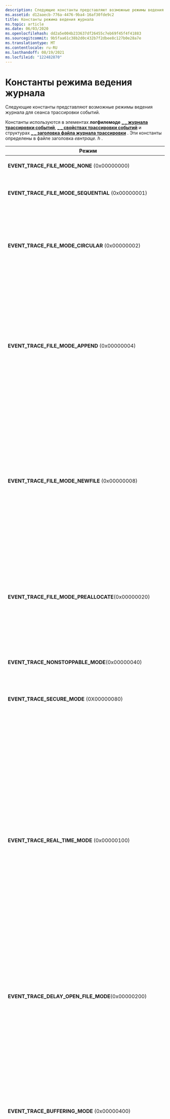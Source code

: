 ```yaml
---
description: Следующие константы представляют возможные режимы ведения журнала для сеанса трассировки событий.
ms.assetid: d12aaecb-776a-4476-9ba4-16af30fde9c2
title: Константы режима ведения журнала
ms.topic: article
ms.date: 06/03/2020
ms.openlocfilehash: dd2a5e004b233637df26455c7eb69f45f4f41883
ms.sourcegitcommit: 9b5faa61c38b2d0c432b7f2dbee8c127b0e28a7e
ms.translationtype: MT
ms.contentlocale: ru-RU
ms.lasthandoff: 08/19/2021
ms.locfileid: "122482870"
---
```

# <a name="logging-mode-constants"></a>Константы режима ведения журнала

Следующие константы представляют возможные режимы ведения журнала для сеанса трассировки событий.

Константы используются в элементах **логфилемоде** [**\_ \_ журнала трассировки событий**](/windows/win32/api/evntrace/ns-evntrace-event_trace_logfilea), [**\_ \_ свойствах трассировки событий**](/windows/win32/api/evntrace/ns-evntrace-event_trace_properties) и структурах [**\_ \_ заголовка файла журнала трассировки**](/windows/win32/api/evntrace/ns-evntrace-trace_logfile_header) . Эти константы определены в файле заголовка *евнтраце. h* .




| Режим | Описание | 
|------|-------------|
| <strong>EVENT_TRACE_FILE_MODE_NONE</strong> (0x00000000) | То же, что <strong>EVENT_TRACE_FILE_MODE_SEQUENTIAL</strong> без указанного максимального размера файла. | 
| <strong>EVENT_TRACE_FILE_MODE_SEQUENTIAL</strong> (0x00000001) | Последовательное запись событий в файл журнала; останавливается, когда файл достигает максимального размера. Не используйте с <strong>EVENT_TRACE_FILE_MODE_CIRCULAR</strong> или <strong>EVENT_TRACE_FILE_MODE_NEWFILE</strong>.<br /> | 
| <strong>EVENT_TRACE_FILE_MODE_CIRCULAR</strong> (0x00000002) | Записывает события в файл журнала. Когда файл достигает максимального размера, самые старые события заменяются входящими событиями. Обратите внимание, что содержимое циклического файла журнала может отображаться неупорядоченно на многопроцессорных компьютерах.<br /> Не используйте с <strong>EVENT_TRACE_FILE_MODE_APPEND</strong>, <strong>EVENT_TRACE_FILE_MODE_NEWFILE</strong>или <strong>EVENT_TRACE_FILE_MODE_SEQUENTIAL</strong>.<br /> | 
| <strong>EVENT_TRACE_FILE_MODE_APPEND</strong> (0x00000004) | Добавляет события в существующий последовательный файл журнала. Если файл не существует, он будет создан. Используйте только в том случае, если задано <a href="wnode-header.md"><strong>системное время</strong></a> для разрешения часов, в противном случае <a href="/windows/win32/api/evntrace/nf-evntrace-processtrace"><strong>процесстраце</strong></a> будет возвращать события с неправильными штампами времени. При использовании <strong>EVENT_TRACE_FILE_MODE_APPEND</strong>значения для <strong>bufferSize</strong>, <strong>NumberOfProcessors</strong>и <strong>клокктипе</strong> должны быть указаны явно и должны быть одинаковыми в средстве ведения журнала и в добавляемом файле.<br /> Не используйте с <strong>EVENT_TRACE_REAL_TIME_MODE</strong>, <strong>EVENT_TRACE_FILE_MODE_CIRCULAR</strong>, <strong>EVENT_TRACE_FILE_MODE_NEWFILE</strong>или <strong>EVENT_TRACE_PRIVATE_LOGGER_MODE</strong>.<br /><strong>Windows 2000:</strong> Это значение не поддерживается.<br /> | 
| <strong>EVENT_TRACE_FILE_MODE_NEWFILE</strong> (0x00000008) | Автоматически переключается на новый файл журнала, когда файл достигает максимального размера. Необходимо <strong></strong> задать элемент максимумфилесизе <a href="/windows/win32/api/evntrace/ns-evntrace-event_trace_properties"><strong>EVENT_TRACE_PROPERTIES</strong></a> . Указанное имя файла должно быть отформатированной строкой (например, строка содержит% d, например к:\тест%д.ЕТЛ). Каждый раз, когда создается новый файл, счетчик увеличивается и используется его значение, отформатированная строка обновляется, а результирующая строка используется в качестве имени файла.<br /> Этот параметр не разрешен для сеансов трассировки частных событий и не должен использоваться для сеансов ведения журнала ядра NT.<br /> Не используйте с <strong>EVENT_TRACE_FILE_MODE_CIRCULAR</strong>, <strong>EVENT_TRACE_FILE_MODE_APPEND</strong> или <strong>EVENT_TRACE_FILE_MODE_SEQUENTIAL</strong>.<br /><strong>Windows 2000:</strong> Это значение не поддерживается.<br /> | 
| <strong>EVENT_TRACE_FILE_MODE_PREALLOCATE</strong>(0x00000020) | Резервирует <a href="/windows/win32/api/evntrace/ns-evntrace-event_trace_properties"><strong>EVENT_TRACE_PROPERTIES. Максимумфилесизе</strong></a> байты места на диске для файла журнала заранее. Файл занимает все пространство во время ведения журнала для циклического и последовательного файлов журнала. При прерывании сеанса размер файла журнала уменьшается до необходимого размера. Необходимо задать <a href="/windows/win32/api/evntrace/ns-evntrace-event_trace_properties"><strong>EVENT_TRACE_PROPERTIES. Максимумфилесизе</strong></a>.<br /> Вы не можете использовать режим для сеансов трассировки закрытых событий.<br /><strong>Windows 2000:</strong> Это значение не поддерживается.<br /> | 
| <strong>EVENT_TRACE_NONSTOPPABLE_MODE</strong>(0x00000040) | Не удается остановить сеанс ведения журнала. этот режим поддерживается только авторегистратором. этот параметр поддерживается в Windows Vista и более поздних версиях.<br />. | 
| <strong>EVENT_TRACE_SECURE_MODE</strong> (0X00000080) | Позволяет ограничивать регистрацию событий в сеансе с помощью разрешения <a href="/windows/desktop/api/Evntcons/nf-evntcons-eventaccesscontrol"><strong>TRACELOG_LOG_EVENT</strong></a> . этот параметр поддерживается в Windows Vista и более поздних версиях.<br /> | 
| <strong>EVENT_TRACE_REAL_TIME_MODE</strong> (0x00000100) | Предоставляет события потребителям в режиме реального времени. События доставляются при очистке буферов, а не на момент записи события поставщиком. Не следует включать режим реального времени, если нет потребителей для использования событий, так как вызовы для журнала событий будут завершаться сбоем при заполнении буферов. до Windows Vista, если события не использовались, события были отклонены. не указывайте более одного потребителя в режиме реального времени в одном процессе на Windows XP орвиндовс Server 2003. Вместо этого один поток потребляет события и распределяет события среди других.<br /><strong>до Windows Vista:</strong> Не следует использовать режим реального времени, так как Поддерживаемая частота событий намного ниже, чем при чтении из файла журнала (события могут быть удалены). Кроме того, порядок событий не гарантируется на компьютерах с несколькими процессорами. Режим реального времени более подходит для событий низкого уровня трафика, типов уведомлений.<br /><br /> Этот режим можно сочетать с другими режимами файла журнала. Однако не используйте этот режим с EVENT_TRACE_PRIVATE_LOGGER_MODE. Обратите внимание, что при объединении этого режима с другими режимами файла журнала буферы будут сбрасываться каждую секунду, что приведет к записи в файл журнала частично заполненных буферов. Например, если вы используете буферы размером 64 КБ и скорость ведения журнала составляет 1 событие каждую секунду, служба запишет в файл журнала 64 КБ/с.<br /> | 
| <strong>EVENT_TRACE_DELAY_OPEN_FILE_MODE</strong>(0x00000200) | Этот режим используется для задержки открытия файла журнала до возникновения события. <br /><blockquote><strong>Примечание</strong>.<br />в Windows Vista и более поздних версиях этот режим не применяется, не следует использовать.</blockquote><br /> | 
| <strong>EVENT_TRACE_BUFFERING_MODE</strong> (0x00000400) | Этот режим записывает события в буфер кольцевой памяти. События, записанные за пределами общего размера буфера, проудаляют самые старые события, оставшиеся в буфере. Размер этого буфера памяти является продуктом <strong>MinimumBuffers</strong> и <strong>bufferSize</strong> (см. <a href="/windows/win32/api/evntrace/ns-evntrace-event_trace_properties"><strong>EVENT_TRACE_PROPERTIES</strong></a>). Как следствие этой формулы, любой буфер, использующий <strong>EVENT_TRACE_BUFFERING_MODE</strong> , будет игнорировать значение <strong>максимумбуфферс</strong> .<br /> События не записываются в файл журнала или доставляются в режиме реального времени, а ETW не очищает буферы. Чтобы получить моментальный снимок буфера, вызовите функцию <a href="/windows/win32/api/evntrace/nf-evntrace-flushtracea"><strong>флуштраце</strong></a> .<br /> Этот режим особенно полезен для отладки драйверов устройств в сочетании с возможностью просмотра содержимого буферов в памяти с помощью расширения отладчика ядра <a href="/windows-hardware/drivers/devtest/trace-session">вмитраце</a> .<br /> Не используйте с <strong>EVENT_TRACE_FILE_MODE_SEQUENTIAL</strong>, <strong>EVENT_TRACE_FILE_MODE_CIRCULAR</strong>, <strong>EVENT_TRACE_FILE_MODE_APPEND</strong>, <strong>EVENT_TRACE_FILE_MODE_NEWFILE</strong>или <strong>EVENT_TRACE_REAL_TIME_MODE</strong>.<br /> | 
| <strong>EVENT_TRACE_PRIVATE_LOGGER_MODE</strong> (0x00000800) | Создает сеанс отслеживания событий пользовательского режима, который выполняется в том же процессе, что и его поставщик трассировки событий. Память для буферов берется из памяти процесса. Процессы, не требующие данных от ядра, могут исключить издержки, связанные с переходами в режиме ядра, с помощью закрытого сеанса трассировки событий.<br /> Если поставщик регистрируется несколькими процессами, ETW добавляет идентификатор процесса в имя файла журнала, чтобы создать уникальное имя файла журнала. Например, если контроллер определяет имена файлов журнала как к:\милогс\мипривателог.ЕТЛ, ETW создает файл журнала как к:\милогс\ myprivatelog.etl_nnnn, где nnnn — это идентификатор процесса. Идентификатор процесса не добавляется к первому процессу, который регистрирует поставщик. он добавляется только в последующие процессы, регистрирующие поставщик.<br /> Сеансы трассировки закрытых событий имеют следующие ограничения.<br /><ul><li>Закрытый сеанс может записывать события только для потоков процесса, в котором он выполняется.</li><li>На процесс может быть до восьми частных сеансов.</li><li>Нельзя использовать частные сеансы с доставкой в режиме реального времени.</li><li>События, создаваемые частным сеансом, не включают время выполнения для инструкций в режиме ядра и инструкции пользовательского режима или сведения об используемом времени ЦП на уровне потока.</li></ul>Фильтры ИДЕНТИФИКАТОРов процессов и имена исполняемых файлов теперь можно передавать в интерфейсы API управления сеансами при запуске общедоступных служебных средств ведения журнала. Для получения наилучших результатов в сценариях кросс-обработка одни и те же фильтры должны передаваться каждой операции управления во время сеанса, включая вызовы Enable/диасбле поставщика. Обратите внимание, что фильтры имеют тот же формат, который используется <a href="/windows/win32/api/evntrace/nf-evntrace-enabletraceex2"><strong>EnableTraceEx2</strong></a>. <br /> Этот режим можно использовать в сочетании с режимом <strong>EVENT_TRACE_PRIVATE_IN_PROC</strong> .<br /><strong>до Windows 10 версии 1703:</strong> Только учетные записи LocalSystem, Administrator и Users в группе администраторов, которые выполняются в процессе с повышенными правами, могут создать частный сеанс. Если включить флаг <strong>EVENT_TRACE_PRIVATE_IN_PROC</strong> , любой пользователь может создать внутрипроцессный частный сеанс. кроме того, в предыдущих версиях Windows может существовать только один частный сеанс на процесс (если только не указан режим EVENT_TRACE_PRIVATE_IN_PROC, в этом случае можно создать до трех в процессе частных сеансов). <br /><strong>до Windows Vista:</strong> Пользователи из группы "Пользователи журнала производительности" могут также создать частный сеанс.<br /><br /> Не используйте с EVENT_TRACE_REAL_TIME_MODE.<br /><strong>до Windows 7 и Windows Server 2008 R2:</strong> Не используйте с EVENT_TRACE_FILE_MODE_NEWFILE.<br /> | 
| <strong>EVENT_TRACE_ADD_HEADER_MODE</strong>(0x00001000) | Этот параметр добавляет заголовок в файл журнала.<br /><blockquote><strong>Примечание</strong>.<br />в Windows Vista и более поздних версиях этот режим не применяется, не следует использовать.</blockquote><br /> | 
| <strong>EVENT_TRACE_USE_KBYTES_FOR_SIZE</strong>(0x00002000) | Используйте килобайты в качестве единицы измерения для указания размера файла. Единицей измерения по умолчанию является мегабайт. Этот режим применяется к значению реестра <strong>MaxFileSize</strong> для сеанса <a href="configuring-and-starting-an-autologger-session.md">авторегистратора</a> и элементу <strong>максимумфилесизе</strong> в <a href="/windows/win32/api/evntrace/ns-evntrace-event_trace_properties"><strong>EVENT_TRACE_PROPERTIES</strong></a>. этот параметр поддерживается в Windows Vista и более поздних версиях.<br /> | 
| <strong>EVENT_TRACE_USE_GLOBAL_SEQUENCE</strong>(0x00004000) | Использует порядковые номера, уникальные для сеансов трассировки событий. Этот режим применяется только к событиям, регистрируемым с помощью функции <a href="/windows/win32/api/evntrace/nf-evntrace-tracemessage"><strong>трацемессаже</strong></a> . Дополнительные сведения см. в разделе <strong>трацемессаже</strong> to Usage Details.<br /><strong>EVENT_TRACE_USE_GLOBAL_SEQUENCE</strong> и <strong>EVENT_TRACE_USE_LOCAL_SEQUENCE</strong> являются взаимоисключающими.<br /><strong>Windows 2000:</strong> Это значение не поддерживается.<br /> | 
| <strong>EVENT_TRACE_USE_LOCAL_SEQUENCE</strong> (0x00008000) | Использует порядковые номера, уникальные только для отдельного сеанса трассировки событий. Этот режим применяется только к событиям, регистрируемым с помощью функции <a href="/windows/win32/api/evntrace/nf-evntrace-tracemessage"><strong>трацемессаже</strong></a> . Дополнительные сведения см. в разделе <strong>трацемессаже</strong> to Usage Details.<br /><strong>EVENT_TRACE_USE_GLOBAL_SEQUENCE</strong> и <strong>EVENT_TRACE_USE_LOCAL_SEQUENCE</strong> являются взаимоисключающими.<br /><strong>Windows 2000:</strong> Это значение не поддерживается.<br /> | 
| <strong>EVENT_TRACE_RELOG_MODE</strong> (0x00010000) | Регистрирует событие, не включая <a href="/windows/win32/api/evntrace/ns-evntrace-event_trace_header"><strong>EVENT_TRACE_HEADER</strong></a>.<blockquote><strong>Примечание</strong>.<br />Этот режим не следует использовать. Он зарезервирован для внутреннего использования.</blockquote><br /><strong>Windows 2000:</strong> Это значение не поддерживается.<br /> | 
| <strong>EVENT_TRACE_PRIVATE_IN_PROC</strong> (0x00020000) | Используйте в сочетании с режимом <strong>EVENT_TRACE_PRIVATE_LOGGER_MODE</strong> для запуска закрытого сеанса. Этот режим гарантирует, что только процесс, который зарегистрировал GUID поставщика, может запустить сеанс ведения журнала с этим GUID.<br /> Для каждого процесса можно создать до трех процессов в виде частных сеансов.<br /> этот параметр поддерживается в Windows Vista и более поздних версиях.<br /> | 
| <strong>EVENT_TRACE_MODE_RESERVED</strong>(0x00100000) | Этот параметр используется для сигнализации трассировки кучи и критической секции. этот параметр поддерживается в Windows Vista и более поздних версиях.<br /> | 
| <strong>EVENT_TRACE_STOP_ON_HYBRID_SHUTDOWN</strong>(0x00400000) | Этот параметр останавливает ведение журнала гибридного завершения работы. Если не указано ни <strong>EVENT_TRACE_STOP_ON_HYBRID_SHUTDOWN</strong> , ни <strong>EVENT_TRACE_PERSIST_ON_HYBRID_SHUTDOWN</strong> , ETW выбирает значение по умолчанию в зависимости от того, поступает ли вызывающий объект из сеанса 0. этот параметр поддерживается в Windows 8 и Windows Server 2012. <br /> | 
| <strong>EVENT_TRACE_PERSIST_ON_HYBRID_SHUTDOWN</strong>(0x00800000) | Этот параметр позволяет продолжить ведение журнала гибридного завершения работы. Если не указано ни <strong>EVENT_TRACE_STOP_ON_HYBRID_SHUTDOWN</strong> , ни <strong>EVENT_TRACE_PERSIST_ON_HYBRID_SHUTDOWN</strong> , ETW выбирает значение по умолчанию в зависимости от того, поступает ли вызывающий объект из сеанса 0. этот параметр поддерживается в Windows 8 и Windows Server 2012. <br /> | 
| <strong>EVENT_TRACE_USE_PAGED_MEMORY</strong> (0x01000000) | Использует страничную память. Этот параметр рекомендуется использовать, чтобы события не использовали нестраничную память. Нестраничные буферы используют память в невыгружаемом страничном пространстве для буферного пространства. Поскольку буферы без страничного обмена никогда не выгружаются, сеанс ведения журнала работает нормально. Использование страничных буферов снижает нагрузку на ресурсы.<br /> Поставщики режима ядра и системные средства ведения журнала не могут регистрировать события в сеансах, в которых указан этот режим ведения журнала.<br /> Этот режим игнорируется, если задан параметр <strong>EVENT_TRACE_PRIVATE_LOGGER_MODE</strong> .<br /> Этот режим нельзя использовать с журналом ядра NT.<br /><strong>Windows 2000:</strong> Это значение не поддерживается.<br /> | 
| <strong>EVENT_TRACE_SYSTEM_LOGGER_MODE</strong>(0x02000000) | Этот параметр позволяет получить события от Системтрацепровидер. Если параметр <a href="/windows/win32/api/evntrace/nf-evntrace-starttracea"><strong>старттраце</strong></a><em>Properties</em> <strong>логфилемоде</strong> включает этот флаг, средство ведения журнала будет системным средством ведения журнала. этот параметр поддерживается в Windows 8 и Windows Server 2012. <br /> | 
| <strong>EVENT_TRACE_INDEPENDENT_SESSION_MODE</strong>(0x08000000) | Указывает, что для сеанса ведения журнала не должны быть затронуты сбои <a href="/windows/desktop/api/Evntprov/nf-evntprov-eventwrite"><strong>EventWrite</strong></a> в других сеансах. Без этого флага, если событие не может быть опубликовано в одном из сеансов, на которое включен поставщик, событие не будет опубликовано ни в одном из сеансов. Если этот флаг установлен, ошибка записи события в один сеанс не приведет к возврату функцией <strong>EventWrite</strong> кода ошибки в других сеансах. <br /> Не используйте с <strong>EVENT_TRACE_PRIVATE_LOGGER_MODE</strong>. <br /> этот параметр поддерживается в Windows 8.1, Windows Server 2012 R2 и более поздних версиях.<br /> | 
| <strong>EVENT_TRACE_NO_PER_PROCESSOR_BUFFERING</strong> (0x10000000) | Записывает события, которые были зарегистрированы на разных процессорах, в общий буфер. Использование этого режима может устранить проблемы, возникшие при публикации событий на разных процессорах с помощью системного времени. Этот режим также позволяет устранить проблемы с циклическими журналами, которые появляются для удаления событий на нескольких процессорных компьютерах.<br /> Если этот режим не используется и используется системное время, события могут отображаться не по порядку на нескольких процессорных компьютерах. Это обусловлено тем, что буферы ETW связаны с процессором, а не с потоком. В результате, если поток переключается с одного ЦП на другой, буфер, связанный с последним ПРОЦЕССОРом, может быть записан на диск до того, как он был связан с предыдущим ПРОЦЕССОРом.<br /> Если вы ожидаете большой объем событий (например, более 1 000 событий в секунду), не следует использовать этот режим.<br /> Обратите внимание, что номер процессора не входит в состав события.<br /> этот параметр поддерживается в Windows 7, Windows Server 2008 R2 и более поздних версиях.<br /> | 
| <strong>EVENT_TRACE_ADDTO_TRIAGE_DUMP</strong>(0x80000000) | Этот параметр добавляет буферы ETW к дампам рассмотрения. этот параметр поддерживается в Windows 8 и Windows Server 2012. <br /> | 

